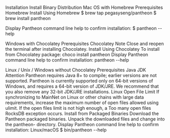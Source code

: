 Installation
Install Binary Distribution
Mac OS with Homebrew
Prerequisites
Homebrew
Install Using Homebrew
$ brew tap pegasyseng/pantheon
$ brew install pantheon


Display Pantheon command line help to confirm installation:
$ pantheon --help


Windows with Chocolatey
Prerequisites
Chocolatey
Note
Close and reopen the terminal after installing Chocolatey.
Install Using Chocolatey
To install from Chocolatey package:
choco install pantheon
Display Pantheon command line help to confirm installation:
pantheon --help


Linux / Unix / Windows without Chocolatey
Prerequisites
Java JDK
Attention
Pantheon requires Java 8+ to compile; earlier versions are not supported. Pantheon is currently supported only on 64-bit versions of Windows, and requires a 64-bit version of JDK/JRE. We recommend that you also remove any 32-bit JDK/JRE installations.
Linux Open File Limit
If synchronizing to MainNet on Linux or other chains with large data requirements, increase the maximum number of open files allowed using ulimit. If the open files limit is not high enough, a Too many open files RocksDB exception occurs.
Install from Packaged Binaries
Download the Pantheon packaged binaries.
Unpack the downloaded files and change into the pantheon-<release> directory.
Display Pantheon command line help to confirm installation:
Linux/macOS
$ bin/pantheon --help

